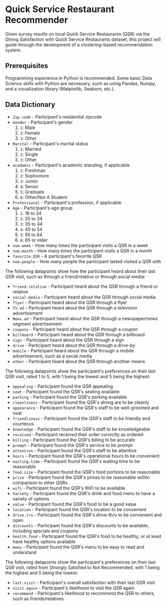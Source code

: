 # Quick Service Restaurant Recommender
Given survey results on local Quick Service Restaurants (QSR) via the Dining Satisfaction with Quick Service Restaurants dataset, this project will guide through the development of a clustering-based recommendation system.

## Prerequisites
Programming experience in Python is recommended.
Some basic Data Science skills with Python are necessary, such as using Pandas, Numpy, and a visualization library (Matplotlib, Seaborn, etc.).

## Data Dictionary
* `Zip.code` - Participant's residential zipcode
* `Gender` - Participant's gender
    1. `1`: Male
    2. `2`: Female
    3. `3`: Other
* `Marital` - Participant's marital status
    1. `1`: Married
    2. `2`: Single
    3. `3`: Other
* `academic` - Participant's academic standing, if applicable
    1. `1`: Freshman
    2. `2`: Sophomore
    3. `3`: Junior
    4. `4`: Senior
    5. `5`: Graduate
    6. `6`: Other/Not A Student
* `Professional` - Participant's profession, if applicable
* `Age` - Participant's age group
    1. `1`: 18 to 24
    2. `2`: 25 to 34
    3. `3`: 35 to 44
    4. `4`: 45 to 54
    5. `5`: 55 to 64
    6. `6`: 65 or older
* `num.week` - How many times the participant visits a QSR in a week
* `num.month` - How many times the participant visits a QSR in a month
* `favorite.QSR` - A participant's favorite QSR
* `num.people` - How many people the participant lasted visited a QSR with

The following datapoints show how the participant heard about their last QSR visit, such as through a friend/relative or through social media:
* `friend.relative` - Participant heard about the QSR through a friend or relative
* `social.media` - Participant heard about the QSR through social media
* `flyer` - Participant heard about the QSR through a flyer
* `TV.ad` - Participant heard about the QSR through a television advertisement
* `News.ad` - Participant heard about the QSR through a newspaper/news segment advertisement
* `coupons` - Participant heard about the QSR through a coupon
* `billboard` - Participant heard about the QSR through a billboard
* `sign` - Participant heard about the QSR through a sign
* `drive` - Participant heard about the QSR through a drive-by
* `mobile` - Participant heard about the QSR through a mobile advertisement, such as a social media
* `other` - Participant heard about the QSR through another means

The following datapoints show the participant's preferences on their last QSR visit, rated 1 to 5, with 1 being the lowest and 5 being the highest:
* `appealing` - Participant found the QSR appealing
* `seat` - Participant found the QSR's seating available
* `parking` - Participant found the QSR's parking available
* `cleanliness` - Participant found the QSR's dining are to be cleanly
* `appearance` - Participant found the QSR's staff to be well-groomed and neat
* `friendliness` - Participant found the QSR's staff to be friendly and courteous
* `knowledge` - Participant found the QSR's staff to be knowledgeable
* `received` - Participant received their order correctly as ordered
* `billing` - Participant found the QSR's billing to be accurate
* `prompt` - Participant found the QSR's service to be prompt
* `attention` - Participant found the QSR's staff to be attentive
* `hours` - Participant found the QSR's operational hours to be convenient
* `waiting.time` - Participant found the QSR's waiting time to be reasonable
* `food.size` - Participant found the QSR's food portions to be reasonable
* `price` - Participant found the QSR's prices to be reasonable within comparison to other QSRs
* `wifi` - Participant found the QSR's WiFi to be available
* `Variety` - Participant found the QSR's drink and food menu to have a variety of options
* `value` - Participant found the QSR's food to be a good value
* `location` - Participant found the QSR's location to be convenient
* `drive.tru` - Participant found the QSR's drive-thru to be convenient and open
* `discounts` - Participant found the QSR's discounts to be available, including specials and coupons
* `health.food` - Participant found the QSR's food to be healthy, or at least have healthy options available
* `menu` - Participant found the QSR's menu to be easy to read and understand

The following datapoints show the participant's preferences on their last QSR visit, rated from Strongly Satisfied to Not Recommended, with 1 being the highest and 5 being the lowest:
* `last.visit` - Participant's overall satisfaction with their last QSR visit
* `visit.again` - Participant's likelihood to visit the QSR again
* `recommend` - Participant's likelihood to recommend the QSR to others, such as friends/relatives